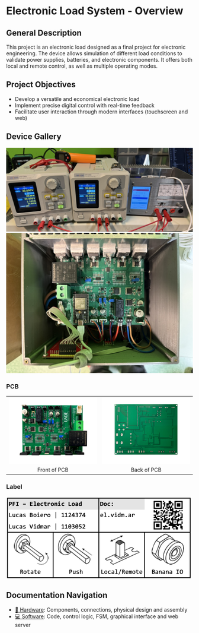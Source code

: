 # Electronic Load System - Overview

## General Description
This project is an electronic load designed as a final project for electronic engineering. The device allows simulation of different load conditions to validate power supplies, batteries, and electronic components. It offers both local and remote control, as well as multiple operating modes.

## Project Objectives
- Develop a versatile and economical electronic load
- Implement precise digital control with real-time feedback
- Facilitate user interaction through modern interfaces (touchscreen and web)

## Device Gallery

![Front photo of the device](img/el_ps.JPEG)
![Top view of the device](img/top_view.JPEG)

### PCB
<!-- PCB front and back photos side by side -->
<table>
  <tr>
    <td><img src="img/pcb_front.png" alt="Front photo of the PCB" width="350"/></td>
    <td><img src="img/pcb_back.png" alt="Back photo of the PCB" width="350"/></td>
  </tr>
  <tr>
    <td align="center">Front of PCB</td>
    <td align="center">Back of PCB</td>
  </tr>
</table>

### Label

![Front Label](img/front_label.png)

## Documentation Navigation

- [🔧 Hardware](./hardware.md): Components, connections, physical design and assembly
- [💻 Software](./software.md): Code, control logic, FSM, graphical interface and web server
